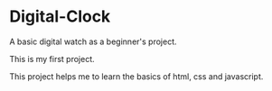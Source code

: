 # Digital-Clock
 A basic digital watch as a beginner's project.

This is my first project.

This project helps me to learn the basics of html, css and javascript.
